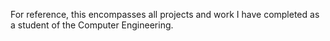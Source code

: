 For reference, this encompasses all projects and work I have completed as a student of the Computer Engineering.
